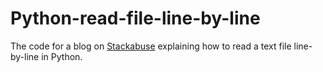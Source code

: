 # Python-read-file-line-by-line

The code for a blog on [Stackabuse](http://stackabuse.com/) explaining how to read a text file line-by-line in Python.
